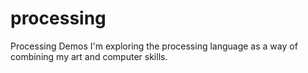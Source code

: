# processing
Processing Demos
I'm exploring the processing language as a way of combining my art and computer skills.
